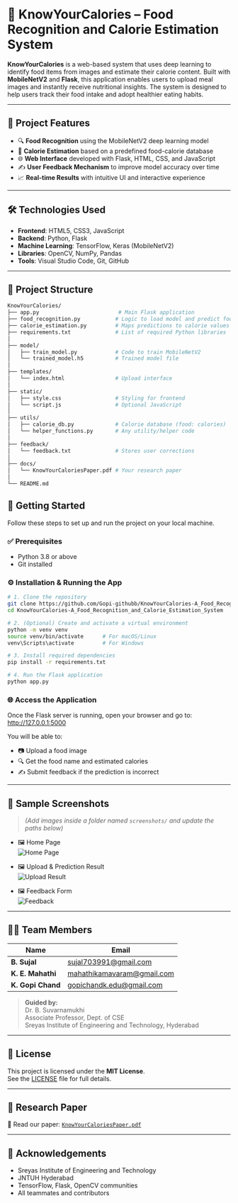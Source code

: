 # 🍱 KnowYourCalories – Food Recognition and Calorie Estimation System

**KnowYourCalories** is a web-based system that uses deep learning to identify food items from images and estimate their calorie content. Built with **MobileNetV2** and **Flask**, this application enables users to upload meal images and instantly receive nutritional insights. The system is designed to help users track their food intake and adopt healthier eating habits.

---

## 🚀 Project Features

- 🔍 **Food Recognition** using the MobileNetV2 deep learning model
- 🍔 **Calorie Estimation** based on a predefined food-calorie database
- 🌐 **Web Interface** developed with Flask, HTML, CSS, and JavaScript
- ✍️ **User Feedback Mechanism** to improve model accuracy over time
- 📈 **Real-time Results** with intuitive UI and interactive experience

---

## 🛠️ Technologies Used

- **Frontend**: HTML5, CSS3, JavaScript
- **Backend**: Python, Flask
- **Machine Learning**: TensorFlow, Keras (MobileNetV2)
- **Libraries**: OpenCV, NumPy, Pandas
- **Tools**: Visual Studio Code, Git, GitHub

---

## 📂 Project Structure

```bash
KnowYourCalories/
├── app.py                         # Main Flask application
├── food_recognition.py           # Logic to load model and predict food
├── calorie_estimation.py         # Maps predictions to calorie values
├── requirements.txt              # List of required Python libraries
│
├── model/
│   ├── train_model.py            # Code to train MobileNetV2
│   └── trained_model.h5          # Trained model file
│
├── templates/
│   └── index.html                # Upload interface
│
├── static/
│   ├── style.css                 # Styling for frontend
│   └── script.js                 # Optional JavaScript
│
├── utils/
│   ├── calorie_db.py             # Calorie database (food: calories)
│   └── helper_functions.py       # Any utility/helper code
│
├── feedback/
│   └── feedback.txt              # Stores user corrections
│
├── docs/
│   └── KnowYourCaloriesPaper.pdf # Your research paper
│
└── README.md
```

## 🧪 Getting Started

Follow these steps to set up and run the project on your local machine.

### ✅ Prerequisites

- Python 3.8 or above  
- Git installed

### ⚙️ Installation & Running the App

```bash
# 1. Clone the repository
git clone https://github.com/Gopi-githubb/KnowYourCalories-A_Food_Recognition_and_Calorie_Estimation_System.git
cd KnowYourCalories-A_Food_Recognition_and_Calorie_Estimation_System

# 2. (Optional) Create and activate a virtual environment
python -m venv venv
source venv/bin/activate      # For macOS/Linux
venv\Scripts\activate         # For Windows

# 3. Install required dependencies
pip install -r requirements.txt

# 4. Run the Flask application
python app.py
```

### 🌐 Access the Application
Once the Flask server is running, open your browser and go to:
http://127.0.0.1:5000


You will be able to:

- 📷 Upload a food image  
- 🔍 Get the food name and estimated calories  
- ✍️ Submit feedback if the prediction is incorrect  

---

## 📸 Sample Screenshots

> *(Add images inside a folder named `screenshots/` and update the paths below)*

- 🖼️ Home Page  
  ![Home Page](screenshots/home.png)

- 🖼️ Upload & Prediction Result  
  ![Upload Result](screenshots/prediction_result.png)

- 🖼️ Feedback Form  
  ![Feedback](screenshots/feedback_form.png)

---

## 👨‍💻 Team Members

| Name              | Email                            |
|-------------------|----------------------------------|
| **B. Sujal**      | sujal703991@gmail.com            |
| **K. E. Mahathi** | mahathikamavaram@gmail.com       |
| **K. Gopi Chand** | gopichandk.edu@gmail.com         |

> **Guided by:**  
> Dr. B. Suvarnamukhi  
> Associate Professor, Dept. of CSE  
> Sreyas Institute of Engineering and Technology, Hyderabad


---

## 📜 License

This project is licensed under the **MIT License**.  
See the [LICENSE](LICENSE) file for full details.

---

## 📄 Research Paper

📘 Read our paper: [`KnowYourCaloriesPaper.pdf`](docs/KnowYourCaloriesPaper.pdf)

---

## 🙌 Acknowledgements

- Sreyas Institute of Engineering and Technology  
- JNTUH Hyderabad  
- TensorFlow, Flask, OpenCV communities  
- All teammates and contributors






